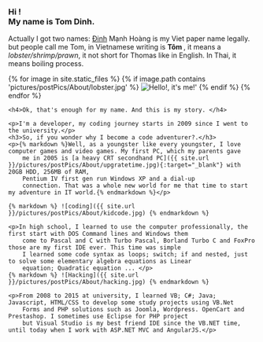 <!-- include in about.html-->
<h3> Hi ! <br/> My name is Tom Dinh.</h3>
    <p> Actually I got two names: <a href="https://en.wikipedia.org/wiki/%C4%90inh_dynasty">Đinh</a> Mạnh Hoàng is my Viet paper
        name legally. but people call me Tom, in Vietnamese writing is <b> Tôm </b>, it means a <i>lobster/shrimp/prawn</i>,
        it not short for Thomas like in English. In Thai, it means boiling process.</p>
    {% for image in site.static_files %} {% if image.path contains 'pictures/postPics/About/lobster.jpg' %}
    <img src="{{ site.baseurl }}{{ image.path }}" alt="Hello!, it's me!'" /> {% endif %} {% endfor %}

    <h4>Ok, that's enough for my name. And this is my story. </h4>

    <p>I'm a developer, my coding journey starts in 2009 since I went to the university.</p>
    <h3>So, if you wonder why I become a code adventurer?.</h3>
    <p>{% markdown %}Well, as a youngster like every youngster, I love computer games and video games. My first PC, which my parents gave
        me in 2005 is [a heavy CRT secondhand PC]({{ site.url }}/pictures/postPics/About/upgratetime.jpg){:target="_blank"} with 20GB HDD, 256MB of RAM, 
        Pentium IV first gen run Windows XP and a dial-up
        connection. That was a whole new world for me that time to start my adventure in IT world.{% endmarkdown %}</p>

    {% markdown %} ![coding]({{ site.url }}/pictures/postPics/About/kidcode.jpg) {% endmarkdown %}

    <p>In high school, I learned to use the computer professionally, the first start with DOS Command lines and Windows them
        come to Pascal and C with Turbo Pascal, Borland Turbo C and FoxPro those are my first IDE ever. This time was simple
        I learned some code syntax as loops; switch; if and nested, just to solve some elementary algebra equations as Linear
        equation; Quadratic equation ... </p>
    {% markdown %} ![Hacking]({{ site.url }}/pictures/postPics/About/hacking.jpg) {% endmarkdown %}

    <p>From 2008 to 2015 at university, I learned VB; C#; Java; Javascript, HTML/CSS to develop some study projects using VB.Net
        Forms and PHP solutions such as Joomla, Wordpress. OpenCart and Prestashop. I sometimes use Eclipse for PHP project
        but Visual Studio is my best friend IDE since the VB.NET time, until today when I work with ASP.NET MVC and AngularJS.</p>
